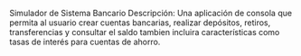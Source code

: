 Simulador de Sistema Bancario
Descripción: Una aplicación de consola que permita al usuario crear cuentas bancarias, realizar depósitos, retiros, transferencias 
y consultar el saldo tambien incluira características como tasas de interés para cuentas de ahorro.
